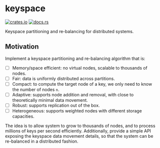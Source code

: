 # keyspace

[![crates.io](https://img.shields.io/crates/d/keyspace.svg)](https://crates.io/crates/keyspace)
[![docs.rs](https://docs.rs/keyspace/badge.svg)](https://docs.rs/keyspace)

Keyspace partitioning and re-balancing for distributed systems.

## Motivation

Implement a keyspace partitioning and re-balancing algorithm that is:

- [ ] Memory/space efficient: no virtual nodes, scalable to thousands of nodes.
- [ ] Fair: data is uniformly distributed across partitions.
- [ ] Compact: to compute the target node of a key, we only need to know the number of nodes `n`.
- [ ] Adaptive: supports node addition and removal, with close to theoretically minimal data
  movement.
- [ ] Robust: supports replication out of the box.
- [ ] Heterogeneous: supports weighted nodes with different storage capacities.

The idea is to allow system to grow to thousands of nodes, and to process millions of keys per
second efficiently. Additionally, provide a simple API exposing the keyspace data movement details,
so that the system can be re-balanced in a distributed fashion.
